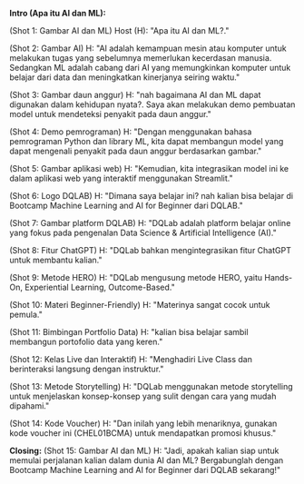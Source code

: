 **Intro (Apa itu AI dan ML):**

(Shot 1: Gambar AI dan ML)
Host (H): "Apa itu AI dan ML?."

(Shot 2: Gambar AI)
H: "AI adalah kemampuan mesin atau komputer untuk melakukan tugas yang sebelumnya memerlukan kecerdasan manusia. Sedangkan ML adalah cabang dari AI yang memungkinkan komputer untuk belajar dari data dan meningkatkan kinerjanya seiring waktu."

(Shot 3: Gambar daun anggur)
H: "nah bagaimana AI dan ML dapat digunakan dalam kehidupan nyata?. Saya akan melakukan demo pembuatan model untuk mendeteksi penyakit pada daun anggur."

(Shot 4: Demo pemrograman)
H: "Dengan menggunakan bahasa pemrograman Python dan library ML, kita dapat membangun model yang dapat mengenali penyakit pada daun anggur berdasarkan gambar."

(Shot 5: Gambar aplikasi web)
H: "Kemudian, kita integrasikan model ini ke dalam aplikasi web yang interaktif menggunakan Streamlit."

(Shot 6: Logo DQLAB)
H: "Dimana saya belajar ini? nah kalian bisa belajar di Bootcamp Machine Learning and AI for Beginner dari DQLAB."

(Shot 7: Gambar platform DQLAB)
H: "DQLab adalah platform belajar online yang fokus pada pengenalan Data Science & Artificial Intelligence (AI)."

(Shot 8: Fitur ChatGPT)
H: "DQLab bahkan mengintegrasikan fitur ChatGPT untuk membantu kalian."

(Shot 9: Metode HERO)
H: "DQLab mengusung metode HERO, yaitu Hands-On, Experiential Learning, Outcome-Based."

(Shot 10: Materi Beginner-Friendly)
H: "Materinya sangat cocok untuk pemula."

(Shot 11: Bimbingan Portfolio Data)
H: "kalian bisa belajar sambil membangun portofolio data yang keren."

(Shot 12: Kelas Live dan Interaktif)
H: "Menghadiri Live Class dan berinteraksi langsung dengan instruktur."

(Shot 13: Metode Storytelling)
H: "DQLab menggunakan metode storytelling untuk menjelaskan konsep-konsep yang sulit dengan cara yang mudah dipahami."

(Shot 14: Kode Voucher)
H: "Dan inilah yang lebih menariknya, gunakan kode voucher ini (CHEL01BCMA) untuk mendapatkan promosi khusus."

**Closing:**
(Shot 15: Gambar AI dan ML)
H: "Jadi, apakah kalian siap untuk memulai perjalanan kalian dalam dunia AI dan ML? Bergabunglah dengan Bootcamp Machine Learning and AI for Beginner dari DQLAB sekarang!"

